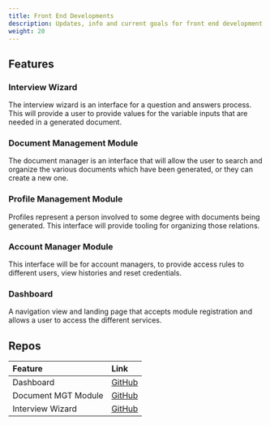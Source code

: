 ```yaml
---
title: Front End Developments
description: Updates, info and current goals for front end development.
weight: 20
---
```


## Features

### Interview Wizard

The interview wizard is an interface for a question and answers process. This will provide a user to provide values for the variable inputs that are needed in a generated document.

### Document Management Module

The document manager is an interface that will allow the user to search and organize the various documents which have been generated, or they can create a new one. 

### Profile Management Module

Profiles represent a person involved to some degree with documents being generated. This interface will provide tooling for organizing those relations.

### Account Manager Module

This interface will be for account managers, to provide access rules to different users, view histories and reset credentials.

### Dashboard 

A navigation view and landing page that accepts module registration and allows a user to access the different services.

## Repos

|Feature | Link |
|:---|:----|
| Dashboard | [GitHub](https://github.com/CodeForPortland/a2j-front-end_dashboard) |
| Document MGT Module | [GitHub](https://github.com/CodeForPortland/a2j-front-end_document-manager) |
| Interview Wizard | [GitHub](https://github.com/CodeForPortland/a2j-front-end_interview-wizard) |